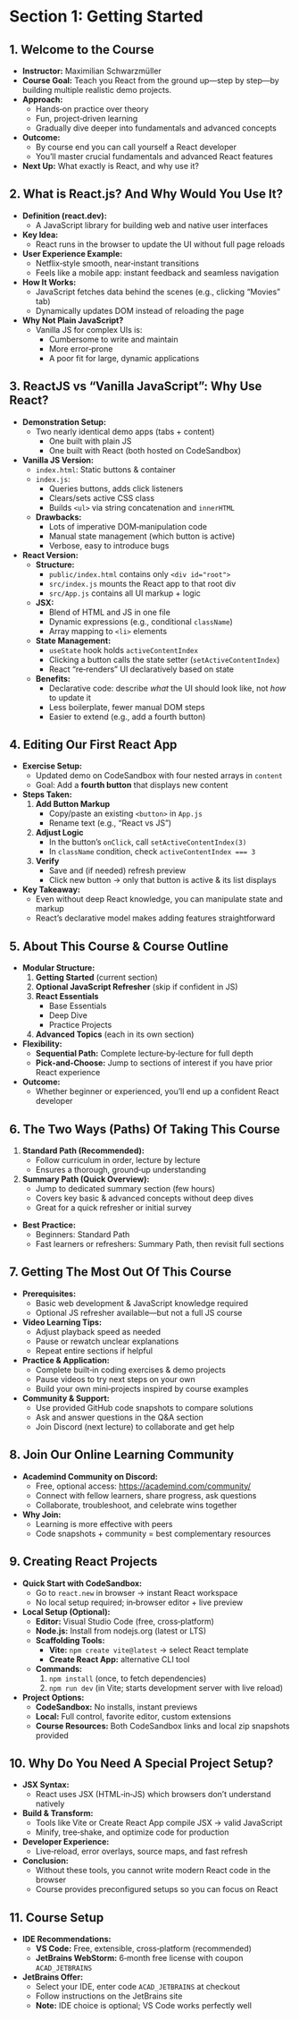 # Section 1: Getting Started

## 1. Welcome to the Course

- **Instructor:** Maximilian Schwarzmüller
- **Course Goal:** Teach you React from the ground up—step by step—by building multiple realistic demo projects.
- **Approach:**
  - Hands‑on practice over theory
  - Fun, project‑driven learning
  - Gradually dive deeper into fundamentals and advanced concepts
- **Outcome:**
  - By course end you can call yourself a React developer
  - You’ll master crucial fundamentals and advanced React features
- **Next Up:** What exactly is React, and why use it?

## 2. What is React.js? And Why Would You Use It?

- **Definition (react.dev):**
  - A JavaScript library for building web and native user interfaces
- **Key Idea:**
  - React runs in the browser to update the UI without full page reloads
- **User Experience Example:**
  - Netflix‑style smooth, near‑instant transitions
  - Feels like a mobile app: instant feedback and seamless navigation
- **How It Works:**
  - JavaScript fetches data behind the scenes (e.g., clicking “Movies” tab)
  - Dynamically updates DOM instead of reloading the page
- **Why Not Plain JavaScript?**
  - Vanilla JS for complex UIs is:
    - Cumbersome to write and maintain
    - More error‑prone
    - A poor fit for large, dynamic applications

## 3. ReactJS vs “Vanilla JavaScript”: Why Use React?

- **Demonstration Setup:**
  - Two nearly identical demo apps (tabs + content)
    - One built with plain JS
    - One built with React (both hosted on CodeSandbox)
- **Vanilla JS Version:**
  - `index.html`: Static buttons & container
  - `index.js`:
    - Queries buttons, adds click listeners
    - Clears/sets active CSS class
    - Builds `<ul>` via string concatenation and `innerHTML`
  - **Drawbacks:**
    - Lots of imperative DOM‑manipulation code
    - Manual state management (which button is active)
    - Verbose, easy to introduce bugs
- **React Version:**
  - **Structure:**
    - `public/index.html` contains only `<div id="root">`
    - `src/index.js` mounts the React app to that root div
    - `src/App.js` contains all UI markup + logic
  - **JSX:**
    - Blend of HTML and JS in one file
    - Dynamic expressions (e.g., conditional `className`)
    - Array mapping to `<li>` elements
  - **State Management:**
    - `useState` hook holds `activeContentIndex`
    - Clicking a button calls the state setter (`setActiveContentIndex`)
    - React “re‑renders” UI declaratively based on state
  - **Benefits:**
    - Declarative code: describe *what* the UI should look like, not *how* to update it
    - Less boilerplate, fewer manual DOM steps
    - Easier to extend (e.g., add a fourth button)

## 4. Editing Our First React App

- **Exercise Setup:**
  - Updated demo on CodeSandbox with four nested arrays in `content`
  - Goal: Add a **fourth button** that displays new content
- **Steps Taken:**
  1. **Add Button Markup**
     - Copy/paste an existing `<button>` in `App.js`
     - Rename text (e.g., “React vs JS”)
  2. **Adjust Logic**
     - In the button’s `onClick`, call `setActiveContentIndex(3)`
     - In `className` condition, check `activeContentIndex === 3`
  3. **Verify**
     - Save and (if needed) refresh preview
     - Click new button → only that button is active & its list displays
- **Key Takeaway:**
  - Even without deep React knowledge, you can manipulate state and markup
  - React’s declarative model makes adding features straightforward

## 5. About This Course & Course Outline

- **Modular Structure:**
  1. **Getting Started** (current section)
  2. **Optional JavaScript Refresher** (skip if confident in JS)
  3. **React Essentials**
     - Base Essentials
     - Deep Dive
     - Practice Projects
  4. **Advanced Topics** (each in its own section)
- **Flexibility:**
  - **Sequential Path:** Complete lecture‑by‑lecture for full depth
  - **Pick‑and‑Choose:** Jump to sections of interest if you have prior React experience
- **Outcome:**
  - Whether beginner or experienced, you’ll end up a confident React developer

## 6. The Two Ways (Paths) Of Taking This Course

1. **Standard Path (Recommended):**
   - Follow curriculum in order, lecture by lecture
   - Ensures a thorough, ground‑up understanding
2. **Summary Path (Quick Overview):**
   - Jump to dedicated summary section (few hours)
   - Covers key basic & advanced concepts without deep dives
   - Great for a quick refresher or initial survey

- **Best Practice:**
  - Beginners: Standard Path
  - Fast learners or refreshers: Summary Path, then revisit full sections

## 7. Getting The Most Out Of This Course

- **Prerequisites:**
  - Basic web development & JavaScript knowledge required
  - Optional JS refresher available—but not a full JS course
- **Video Learning Tips:**
  - Adjust playback speed as needed
  - Pause or rewatch unclear explanations
  - Repeat entire sections if helpful
- **Practice & Application:**
  - Complete built‑in coding exercises & demo projects
  - Pause videos to try next steps on your own
  - Build your own mini‑projects inspired by course examples
- **Community & Support:**
  - Use provided GitHub code snapshots to compare solutions
  - Ask and answer questions in the Q&A section
  - Join Discord (next lecture) to collaborate and get help

## 8. Join Our Online Learning Community

- **Academind Community on Discord:**
  - Free, optional access: <https://academind.com/community/>
  - Connect with fellow learners, share progress, ask questions
  - Collaborate, troubleshoot, and celebrate wins together
- **Why Join:**
  - Learning is more effective with peers
  - Code snapshots + community = best complementary resources

## 9. Creating React Projects

- **Quick Start with CodeSandbox:**
  - Go to `react.new` in browser → instant React workspace
  - No local setup required; in‑browser editor + live preview
- **Local Setup (Optional):**
  - **Editor:** Visual Studio Code (free, cross‑platform)
  - **Node.js:** Install from nodejs.org (latest or LTS)
  - **Scaffolding Tools:**
    - **Vite:** `npm create vite@latest` → select React template
    - **Create React App:** alternative CLI tool
  - **Commands:**
    1. `npm install` (once, to fetch dependencies)
    2. `npm run dev` (in Vite; starts development server with live reload)
- **Project Options:**
  - **CodeSandbox:** No installs, instant previews
  - **Local:** Full control, favorite editor, custom extensions
  - **Course Resources:** Both CodeSandbox links and local zip snapshots provided

## 10. Why Do You Need A Special Project Setup?

- **JSX Syntax:**
  - React uses JSX (HTML‑in‑JS) which browsers don’t understand natively
- **Build & Transform:**
  - Tools like Vite or Create React App compile JSX → valid JavaScript
  - Minify, tree‑shake, and optimize code for production
- **Developer Experience:**
  - Live‑reload, error overlays, source maps, and fast refresh
- **Conclusion:**
  - Without these tools, you cannot write modern React code in the browser
  - Course provides preconfigured setups so you can focus on React

## 11. Course Setup

- **IDE Recommendations:**
  - **VS Code:** Free, extensible, cross‑platform (recommended)
  - **JetBrains WebStorm:** 6‑month free license with coupon `ACAD_JETBRAINS`
- **JetBrains Offer:**
  - Select your IDE, enter code `ACAD_JETBRAINS` at checkout
  - Follow instructions on the JetBrains site
  - **Note:** IDE choice is optional; VS Code works perfectly well
